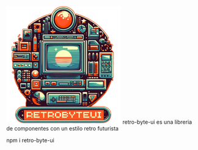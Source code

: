 <img src="/assets/RetroByteUI-Photoroom.png" alt="Imagen de muestra" width="300" />
retro-byte-ui es una libreria de componentes con un estilo retro futurista
 
npm i retro-byte-ui

